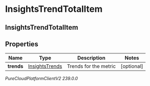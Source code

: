 # InsightsTrendTotalItem

## InsightsTrendTotalItem

## Properties

|Name | Type | Description | Notes|
|------------ | ------------- | ------------- | -------------|
| **trends** | [InsightsTrends](InsightsTrends) | Trends for the metric | [optional] |



_PureCloudPlatformClientV2 239.0.0_
